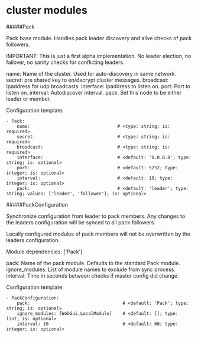 cluster modules
==========
#####Pack

Pack base module. Handles pack leader discovery and alive checks of pack followers.

IMPORTANT:
This is just a first alpha implementation. No leader election, no failover, no sanity checks for conflicting leaders.

name: Name of the cluster. Used for auto-discovery in same network.
secret: pre shared key to en/decrypt cluster messages.
broadcast: Ipaddress for udp broadcasts.
interface:  Ipaddress to listen on.
port:   Port to listen on.
interval: Autodiscover interval.
pack: Set this node to be either leader or member.

Configuration template:

    - Pack:
        name:                                 # <type: string; is: required>
        secret:                               # <type: string; is: required>
        broadcast:                            # <type: string; is: required>
        interface:                            # <default: '0.0.0.0'; type: string; is: optional>
        port:                                 # <default: 5252; type: integer; is: optional>
        interval:                             # <default: 10; type: integer; is: optional>
        pack:                                 # <default: 'leader'; type: string; values: ['leader', 'follower']; is: optional>


#####PackConfiguration

Synchronize configuration from leader to pack members.
Any changes to the leaders configuration will be synced to all pack followers.

Locally configured modules of pack members will not be overwritten by the leaders configuration.

Module dependencies: ['Pack']

pack: Name of the pack module. Defaults to the standard Pack module.
ignore_modules: List of module names to exclude from sync process.
interval: Time in seconds between checks if master config did change.

Configuration template:

    - PackConfiguration:
        pack:                                   # <default: 'Pack'; type: string; is: optional>
        ignore_modules: [WebGui,LocalModule]    # <default: []; type: list; is: optional>
        interval: 10                            # <default: 60; type: integer; is: optional>